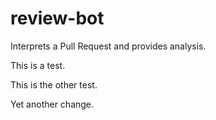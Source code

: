 # review-bot
Interprets a Pull Request and provides analysis.

This is a test.

This is the other test.

Yet another change.
